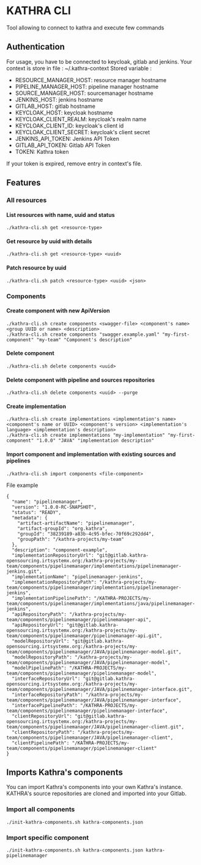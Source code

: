 # KATHRA CLI

Tool allowing to connect to kathra and execute few commands

## Authentication
For usage, you have to be connected to keycloak, gitlab and jenkins.
Your context is store in file : ~/.kathra-context
Stored variable :
 - RESOURCE_MANAGER_HOST: resource manager hostname
 - PIPELINE_MANAGER_HOST: pipeline manager hostname
 - SOURCE_MANAGER_HOST: sourcemanager hostname
 - JENKINS_HOST: jenkins hostname
 - GITLAB_HOST: gitlab hostname
 - KEYCLOAK_HOST: keycloak hostname
 - KEYCLOAK_CLIENT_REALM: keycloak's realm name
 - KEYCLOAK_CLIENT_ID: keycloak's client id
 - KEYCLOAK_CLIENT_SECRET: keycloak's client secret
 - JENKINS_API_TOKEN: Jenkins API Token
 - GITLAB_API_TOKEN: Gitlab API Token
 - TOKEN: Kathra token

If your token is expired, remove entry in context's file.

## Features
### All resources
#### List resources with name, uuid and status
```
./kathra-cli.sh get <resource-type>
```
#### Get resource by uuid with details
```
./kathra-cli.sh get <resource-type> <uuid>
```
#### Patch resource by uuid
```
./kathra-cli.sh patch <resource-type> <uuid> <json>
```

### Components
#### Create component with new ApiVersion
```
./kathra-cli.sh create components <swagger-file> <component's name> <group UUID or name> <description>
./kathra-cli.sh create components "swagger.example.yaml" "my-first-component" "my-team" "Component's description"
```
#### Delete component 
```
./kathra-cli.sh delete components <uuid>
```
#### Delete component with pipeline and sources repositories 
```
./kathra-cli.sh delete components <uuid> --purge
```
#### Create implementation
```
./kathra-cli.sh create implementations <implementation's name> <component's name or UUID> <component's version> <implementation's language> <implementation's description>
./kathra-cli.sh create implementations "my-implementation" "my-first-component" "1.0.0" "JAVA" "implementation description"
```


#### Import component and implementation with existing sources and pipelines
```
./kathra-cli.sh import components <file-component>
```
File example
```
{
  "name": "pipelinemanager",
  "version": "1.0.0-RC-SNAPSHOT",
  "status": "READY",
  "metadata": {
    "artifact-artifactName": "pipelinemanager",
    "artifact-groupId": "org.kathra",
    "groupId": "38239189-a83b-4c95-bfec-70f69c292dd4",
    "groupPath": "/kathra-projects/my-team"
  },
  "description": "component-example",
  "implementationRepositoryUrl": "git@gitlab.kathra-opensourcing.irtsystemx.org:/kathra-projects/my-team/components/pipelinemanager/implementations/pipelinemanager-jenkins.git",
  "implementationName": "pipelinemanager-jenkins",
  "implementationRepositoryPath": "/kathra-projects/my-team/components/pipelinemanager/implementations/pipelinemanager-jenkins",
  "implementationPipelinePath": "/KATHRA-PROJECTS/my-team/components/pipelinemanager/implementations/java/pipelinemanager-jenkins",
  "apiRepositoryPath": "/kathra-projects/my-team/components/pipelinemanager/pipelinemanager-api",
  "apiRepositoryUrl": "git@gitlab.kathra-opensourcing.irtsystemx.org:/kathra-projects/my-team/components/pipelinemanager/pipelinemanager-api.git",
  "modelRepositoryUrl": "git@gitlab.kathra-opensourcing.irtsystemx.org:/kathra-projects/my-team/components/pipelinemanager/JAVA/pipelinemanager-model.git",
  "modelRepositoryPath": "/kathra-projects/my-team/components/pipelinemanager/JAVA/pipelinemanager-model",
  "modelPipelinePath": "/KATHRA-PROJECTS/my-team/components/pipelinemanager/pipelinemanager-model",
  "interfaceRepositoryUrl": "git@gitlab.kathra-opensourcing.irtsystemx.org:/kathra-projects/my-team/components/pipelinemanager/JAVA/pipelinemanager-interface.git",
  "interfaceRepositoryPath": "/kathra-projects/my-team/components/pipelinemanager/JAVA/pipelinemanager-interface",
  "interfacePipelinePath": "/KATHRA-PROJECTS/my-team/components/pipelinemanager/pipelinemanager-interface",
  "clientRepositoryUrl": "git@gitlab.kathra-opensourcing.irtsystemx.org:/kathra-projects/my-team/components/pipelinemanager/JAVA/pipelinemanager-client.git",
  "clientRepositoryPath": "/kathra-projects/my-team/components/pipelinemanager/JAVA/pipelinemanager-client",
  "clientPipelinePath": "/KATHRA-PROJECTS/my-team/components/pipelinemanager/pipelinemanager-client"
}
```

## Imports Kathra's components
You can import Kathra's components into your own Kathra's instance.
KATHRA's source repositories are cloned and imported into your Gitlab.

### Import all components
```
./init-kathra-components.sh kathra-components.json
```
### Import specific component
```
./init-kathra-components.sh kathra-components.json kathra-pipelinemanager
```